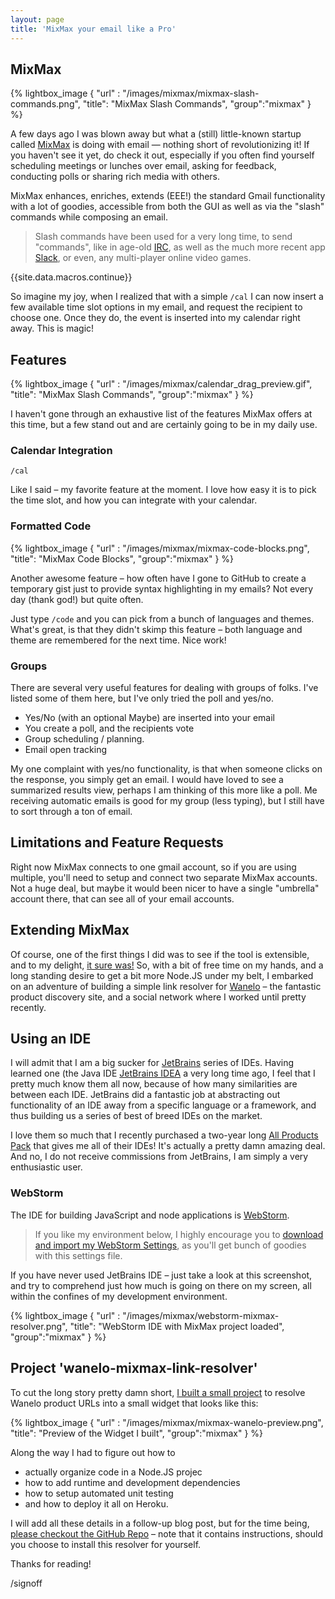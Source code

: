 ```yaml
---
layout: page
title: 'MixMax your email like a Pro'
---
```


## MixMax

<div class="small-right">
{% lightbox_image { "url" : "/images/mixmax/mixmax-slash-commands.png",  "title": "MixMax Slash Commands", "group":"mixmax" } %}
</div>

A few days ago I was blown away but what a (still) little-known startup called [MixMax](http://mixmax.com) is doing with email —
nothing short of revolutionizing it! If you haven't see it yet, do check it out, especially if you often find yourself scheduling
meetings or lunches over email, asking for feedback, conducting polls or sharing rich media with others.

MixMax enhances, enriches, extends (EEE!) the standard Gmail functionality with a lot of goodies, accessible from
both the GUI as well as via the "slash" commands while composing an email.

> Slash commands have been used for a very long time, to send "commands", like in age-old [IRC](http://www.irc.org), as well as the much more recent app [Slack](https://slack.com), or even, any multi-player online video games.


{{site.data.macros.continue}}


So imagine my joy, when I realized that with a simple `/cal` I can now insert a few
available time slot options in my email, and request the recipient to choose one.
Once they do, the event is inserted into my calendar right away. This is magic!

## Features

<div class="small-right">
{% lightbox_image { "url" : "/images/mixmax/calendar_drag_preview.gif",  "title": "MixMax Slash Commands", "group":"mixmax" } %}
</div>


I haven't gone through an exhaustive list of the features MixMax offers at this time,
but a few stand out and are certainly going to be in my daily use.

### Calendar Integration
`/cal`

Like I said – my favorite feature at the moment. I love how easy it is to pick the time slot, and how you can integrate with your calendar.

### Formatted Code

<div class="small-right">
{% lightbox_image { "url" : "/images/mixmax/mixmax-code-blocks.png",  "title": "MixMax Code Blocks", "group":"mixmax" } %}
</div>

Another awesome feature – how often have I gone to GitHub to create a temporary gist just to provide syntax highlighting in my emails? Not every day (thank god!) but quite often.

Just type `/code` and you can pick from a bunch of languages and themes.  What's great, is that they didn't skimp this feature – both language and theme are remembered for the next time. Nice work!

### Groups

There are several very useful features for dealing with groups of folks. I've listed some of them here, but I've only tried the poll and yes/no.

 * Yes/No (with an optional Maybe) are inserted into your email
 * You create a poll, and the recipients vote
 * Group scheduling / planning.
 * Email open tracking

 My one complaint with yes/no functionality, is that when someone clicks on the response, you simply get an email.  I would have loved to see a summarized results view, perhaps I am thinking of this more like a poll. Me receiving automatic emails is good for my group (less typing), but I still have to sort through a ton of email.

## Limitations and Feature Requests

Right now MixMax connects to one gmail account, so if you are using multiple, you'll need to setup and connect two separate MixMax accounts. Not a huge deal, but maybe it would been nicer to have a single "umbrella" account there, that can see all of your email accounts.

## Extending MixMax

Of course, one of the first things I did was to see if the tool is extensible, and
to my delight, [it sure was!](http://sdk.mixmax.com/)  So, with a bit of free time
on my hands, and a long standing desire to get a bit more Node.JS under my belt,
I embarked on an adventure of building a simple link resolver for [Wanelo](https://wanelo.com) –
the fantastic product discovery site, and a social network where I worked until
pretty recently.

## Using an IDE

I will admit that I am a big sucker for [JetBrains](http://jetbrains.net) series
of IDEs. Having learned one (the Java IDE [JetBrains IDEA](https://www.jetbrains.com/idea/)
a very long time ago, I feel that I pretty much know them all now, because of
how many similarities are between each IDE. JetBrains did a fantastic job at
abstracting out functionality of an IDE away from a specific language or a framework,
and thus building us a series of best of breed IDEs on the market.

I love them so much that I recently purchased a two-year long [All Products Pack](https://www.jetbrains.com/store/?fromMenu#edition=personal) that gives me
all of their IDEs! It's actually a pretty damn amazing deal. And no, I do not
receive commissions from JetBrains, I am simply a very enthusiastic user.

### WebStorm

The IDE for building JavaScript and node applications is [WebStorm](https://www.jetbrains.com/webstorm/).

> If you like my environment below, I highly encourage you to [download and import my WebStorm Settings](/downloads/webstorm-2016.1-settings.jar), as you'll get bunch of goodies with this settings file.

If you have never used JetBrains IDE – just take a look at this screenshot, and
try to comprehend just how much is going on there on my screen, all within the
confines of my development environment.

{% lightbox_image { "url" : "/images/mixmax/webstorm-mixmax-resolver.png",  "title": "WebStorm IDE with MixMax project loaded", "group":"mixmax" } %}

## Project 'wanelo-mixmax-link-resolver'

To cut the long story pretty damn short, [I built a small project](https://github.com/kigster/wanelo-mixmax-link-resolver)
to resolve Wanelo product URLs into a small widget that looks like this:

{% lightbox_image { "url" : "/images/mixmax/mixmax-wanelo-preview.png",  "title": "Preview of the Widget I built", "group":"mixmax" } %}

Along the way I had to figure out how to

  * actually organize code in a Node.JS projec
  * how to add runtime and development dependencies
  * how to setup automated unit testing
  * and how to deploy it all on Heroku.

I will add all these details in a follow-up blog post, but for the time being,
[please checkout the GitHub Repo](https://github.com/kigster/wanelo-mixmax-link-resolver) – note that it contains instructions, should
you choose to install this resolver for yourself.

Thanks for reading!

/signoff
